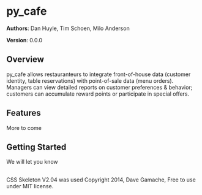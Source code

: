 # py_cafe

**Authors**: Dan Huyle, Tim Schoen, Milo Anderson

**Version**: 0.0.0

## Overview
py_cafe allows restauranteurs to integrate front-of-house data (customer identity, table reservations) with point-of-sale data (menu orders). Managers can view detailed reports on customer preferences & behavior; customers can accumulate reward points or participate in special offers.

## Features
More to come

## Getting Started
We will let you know


## 
 CSS Skeleton V2.04  was used  Copyright 2014, Dave Gamache, Free to use under MIT license.
 